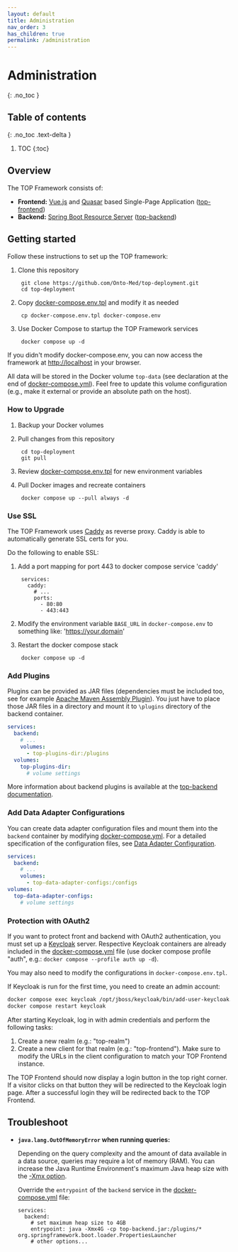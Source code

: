 ```yaml
---
layout: default
title: Administration
nav_order: 3
has_children: true
permalink: /administration
---
```


# Administration
{: .no_toc }

## Table of contents
{: .no_toc .text-delta }

1. TOC
{:toc}

## Overview

The TOP Framework consists of:

* **Frontend:** [Vue.js](https://vuejs.org) and [Quasar](https://quasar.dev) based Single-Page Application ([top-frontend](https://github.com/Onto-Med/top-frontend))
* **Backend:** [Spring Boot Resource Server](https://docs.spring.io/spring-security/reference/servlet/oauth2/resource-server/index.html) ([top-backend](https://github.com/Onto-Med/top-backend))

## Getting started
Follow these instructions to set up the TOP framework:

1. Clone this repository

        git clone https://github.com/Onto-Med/top-deployment.git
        cd top-deployment
2. Copy [docker-compose.env.tpl](https://github.com/Onto-Med/top-deployment/blob/main/docker-compose.env.tpl) and modify it as needed

        cp docker-compose.env.tpl docker-compose.env
3. Use Docker Compose to startup the TOP Framework services

        docker compose up -d

If you didn't modify docker-compose.env, you can now access the framework at <http://localhost> in your browser.

All data will be stored in the Docker volume `top-data` (see declaration at the end of [docker-compose.yml](https://github.com/Onto-Med/top-deployment/blob/main/docker-compose.yml)).
Feel free to update this volume configuration (e.g., make it external or provide an absolute path on the host).

### How to Upgrade

1. Backup your Docker volumes
2. Pull changes from this repository

        cd top-deployment
        git pull
3. Review [docker-compose.env.tpl](https://github.com/Onto-Med/top-deployment/blob/main/docker-compose.env.tpl) for new environment variables
4. Pull Docker images and recreate containers

        docker compose up --pull always -d

### Use SSL
The TOP Framework uses [Caddy](https://caddyserver.com) as reverse proxy. Caddy is able to automatically generate SSL certs for you.

Do the following to enable SSL:

1. Add a port mapping for port 443 to docker compose service 'caddy'

        services:
          caddy:
            # ...
            ports:
              - 80:80
              - 443:443
2. Modify the environment variable `BASE_URL` in `docker-compose.env` to something like: 'https://your.domain'
3. Restart the docker compose stack

        docker compose up -d

### Add Plugins
Plugins can be provided as JAR files (dependencies must be included too, see for example [Apache Maven Assembly Plugin](https://maven.apache.org/plugins/maven-assembly-plugin/usage.html)).
You just have to place those JAR files in a directory and mount it to `\plugins` directory of the backend container.

```yml
services:
  backend:
    # ...
    volumes:
      - top-plugins-dir:/plugins
  volumes:
    top-plugins-dir:
      # volume settings
```

More information about backend plugins is available at the [top-backend documentation](https://github.com/Onto-Med/top-backend#plugins).

### Add Data Adapter Configurations
You can create data adapter configuration files and mount them into the `backend` container by modifying [docker-compose.yml](https://github.com/Onto-Med/top-deployment/blob/main/docker-compose.yml). For a detailed specification of the configuration files, see [Data Adapter Configuration](./administration/data-adapter-configuration).

```yml
services:
  backend:
    # ...
    volumes:
      - top-data-adapter-configs:/configs
volumes:
  top-data-adapter-configs:
    # volume settings
```

### Protection with OAuth2
If you want to protect front and backend with OAuth2 authentication, you must set up a [Keycloak](https://hub.docker.com/r/jboss/keycloak/) server.
Respective Keycloak containers are already included in the [docker-compose.yml](https://github.com/Onto-Med/top-deployment/blob/main/docker-compose.yml) file (use docker compose profile "auth", e.g.: `docker compose --profile auth up -d`).

You may also need to modify the configurations in `docker-compose.env.tpl`.

If Keycloak is run for the first time, you need to create an admin account:

```sh
docker compose exec keycloak /opt/jboss/keycloak/bin/add-user-keycloak.sh -u <USERNAME> -p <PASSWORD>
docker compose restart keycloak
```

After starting Keycloak, log in with admin credentials and perform the following tasks:
1. Create a new realm (e.g.: "top-realm")
2. Create a new client for that realm (e.g.: "top-frontend"). Make sure to modify the URLs in the client configuration to match your TOP Frontend instance.

The TOP Frontend should now display a login button in the top right corner. If a visitor clicks on that button they will be redirected to the Keycloak login page.
After a successful login they will be redirected back to the TOP Frontend.

## Troubleshoot

* **`java.lang.OutOfMemoryError` when running queries:**

  Depending on the query complexity and the amount of data available in a data source, queries may require a lot of memory (RAM).
  You can increase the Java Runtime Environment's maximum Java heap size with the [-Xmx option](https://docs.oracle.com/cd/E13150_01/jrockit_jvm/jrockit/jrdocs/refman/optionX.html#wp999528).

  Override the `entrypoint` of the `backend` service in the [docker-compose.yml](https://github.com/Onto-Med/top-deployment/blob/main/docker-compose.yml) file:

      services:
        backend:
          # set maximum heap size to 4GB
          entrypoint: java -Xmx4G -cp top-backend.jar:/plugins/* org.springframework.boot.loader.PropertiesLauncher
          # other options...
